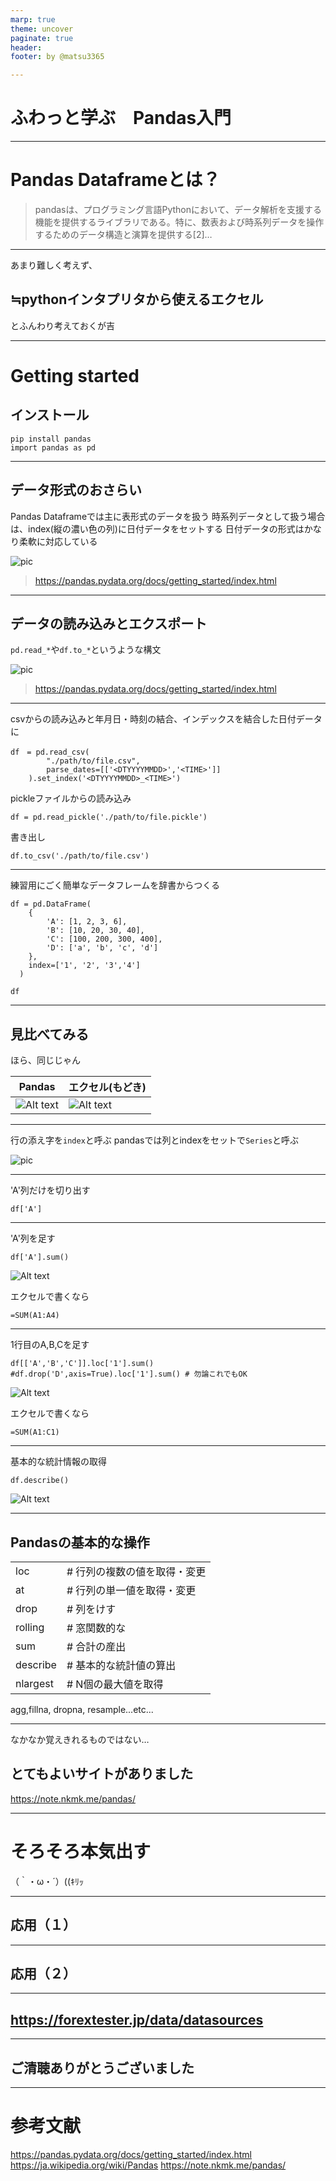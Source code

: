 ```yaml
---
marp: true
theme: uncover
paginate: true
header: 
footer: by @matsu3365

---
```


# ふわっと学ぶ　Pandas入門


---
# Pandas Dataframeとは？

>pandasは、プログラミング言語Pythonにおいて、データ解析を支援する機能を提供するライブラリである。特に、数表および時系列データを操作するためのデータ構造と演算を提供する[2]…

---

あまり難しく考えず、

## ≒pythonインタプリタから使えるエクセル

とふんわり考えておくが吉

---

# Getting started

## インストール  

~~~
pip install pandas
import pandas as pd
~~~

---

## データ形式のおさらい

Pandas Dataframeでは主に表形式のデータを扱う
時系列データとして扱う場合は、index(縦の濃い色の列)に日付データをセットする
日付データの形式はかなり柔軟に対応している

![pic](https://pandas.pydata.org/docs/_images/01_table_dataframe.svg)

>https://pandas.pydata.org/docs/getting_started/index.html

---

## データの読み込みとエクスポート

`pd.read_*`や`df.to_*`というような構文

![pic](https://pandas.pydata.org/docs/_images/02_io_readwrite.svg)

>https://pandas.pydata.org/docs/getting_started/index.html

---

csvからの読み込みと年月日・時刻の結合、インデックスを結合した日付データに
~~~
df　= pd.read_csv(
        "./path/to/file.csv",
        parse_dates=[['<DTYYYYMMDD>','<TIME>']]
    ).set_index('<DTYYYYMMDD>_<TIME>')
~~~

pickleファイルからの読み込み

~~~
df = pd.read_pickle('./path/to/file.pickle')
~~~

書き出し

~~~
df.to_csv('./path/to/file.csv')
~~~

---

練習用にごく簡単なデータフレームを辞書からつくる

~~~
df = pd.DataFrame(
    {
        'A': [1, 2, 3, 6], 
        'B': [10, 20, 30, 40],
        'C': [100, 200, 300, 400],
        'D': ['a', 'b', 'c', 'd']
    },
    index=['1', '2', '3','4']
  )

df
~~~
---

## 見比べてみる

ほら、同じじゃん

|Pandas|エクセル(もどき)|
|-|-|
![Alt text](image-3.png) |![Alt text](image-5.png)

---

行の添え字を`index`と呼ぶ
pandasでは列とindexをセットで`Series`と呼ぶ

![pic](https://pandas.pydata.org/docs/_images/01_table_series.svg)

---

'A'列だけを切り出す

~~~
df['A']
~~~

---

'A'列を足す
~~~
df['A'].sum()
~~~

![Alt text](image-4.png)

エクセルで書くなら

~~~
=SUM(A1:A4)
~~~

---

1行目のA,B,Cを足す

~~~
df[['A','B','C']].loc['1'].sum() 
#df.drop('D',axis=True).loc['1'].sum() # 勿論これでもOK
~~~

![Alt text](image-6.png)

エクセルで書くなら
~~~
=SUM(A1:C1)
~~~

---

基本的な統計情報の取得

~~~
df.describe()
~~~
![Alt text](image-7.png)

---
## Pandasの基本的な操作

|||
|-|-|
loc      |    # 行列の複数の値を取得・変更
at       |    # 行列の単一値を取得・変更
drop     |    # 列をけす
rolling  |    # 窓関数的な
sum      |    # 合計の産出
describe |    # 基本的な統計値の算出
nlargest |    # N個の最大値を取得

agg,fillna, dropna, resample...etc...

---

なかなか覚えきれるものではない…

## とてもよいサイトがありました


https://note.nkmk.me/pandas/

---

# そろそろ本気出す
（｀・ω・´）((ｷﾘｯ

---

## 応用（１）

---

## 応用（２）

---

https://forextester.jp/data/datasources
---

---

## ご清聴ありがとうございました

---
# 参考文献

https://pandas.pydata.org/docs/getting_started/index.html
https://ja.wikipedia.org/wiki/Pandas
https://note.nkmk.me/pandas/


